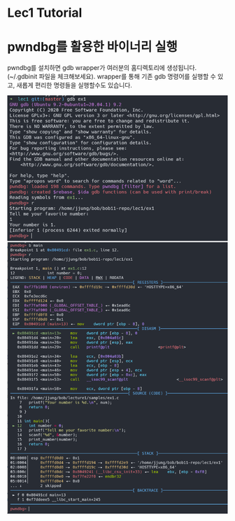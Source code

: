 Lec1 Tutorial
==============

# pwndbg를 활용한 바이너리 실행

pwndbg를 설치하면 gdb wrapper가 여러분의 홈디렉토리에 생성됩니다. (~/.gdbinit 파일을 체크해보세요). wrapper를 통해 기존 gdb 명령어를 실행할 수 있고, 새롭게 편리한 명령들을 실행할수도 있습니다.

<img src="img/pic1.png" alt="pwndbg_start" width="600" class="center">

<img src="img/pic2.png" alt="pwndbg_context" width="600" class="center">
